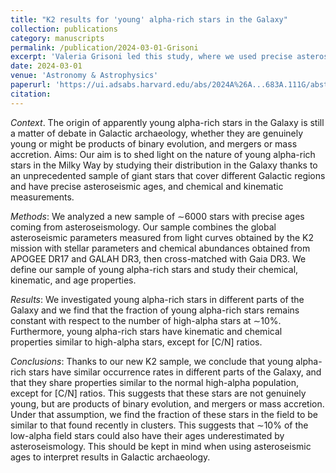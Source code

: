 ```yaml
---
title: "K2 results for 'young' alpha-rich stars in the Galaxy"
collection: publications
category: manuscripts
permalink: /publication/2024-03-01-Grisoni
excerpt: 'Valeria Grisoni led this study, where we used precise asteroseismic ages together with detailed survey kinematics and spectroscopy to explore a flag of seemingly young (massive) stars within the old population of Milky Way disk stars. We found that their occurence rates and general properties suggest that they are products of binary mergers or mass accretion, rather than being genuinely young stars.'
date: 2024-03-01
venue: 'Astronomy & Astrophysics'
paperurl: 'https://ui.adsabs.harvard.edu/abs/2024A%26A...683A.111G/abstract'
citation:
---
```

*Context*. The origin of apparently young alpha-rich stars in the Galaxy is still a matter of debate in Galactic archaeology, whether they are genuinely young or might be products of binary evolution, and mergers or mass accretion.
Aims: Our aim is to shed light on the nature of young alpha-rich stars in the Milky Way by studying their distribution in the Galaxy thanks to an unprecedented sample of giant stars that cover different Galactic regions and have precise asteroseismic ages, and chemical and kinematic measurements.

*Methods*: We analyzed a new sample of ∼6000 stars with precise ages coming from asteroseismology. Our sample combines the global asteroseismic parameters measured from light curves obtained by the K2 mission with stellar parameters and chemical abundances obtained from APOGEE DR17 and GALAH DR3, then cross-matched with Gaia DR3. We define our sample of young alpha-rich stars and study their chemical, kinematic, and age properties.

*Results*: We investigated young alpha-rich stars in different parts of the Galaxy and we find that the fraction of young alpha-rich stars remains constant with respect to the number of high-alpha stars at ∼10%. Furthermore, young alpha-rich stars have kinematic and chemical properties similar to high-alpha stars, except for [C/N] ratios.

*Conclusions*: Thanks to our new K2 sample, we conclude that young alpha-rich stars have similar occurrence rates in different parts of the Galaxy, and that they share properties similar to the normal high-alpha population, except for [C/N] ratios. This suggests that these stars are not genuinely young, but are products of binary evolution, and mergers or mass accretion. Under that assumption, we find the fraction of these stars in the field to be similar to that found recently in clusters. This suggests that ∼10% of the low-alpha field stars could also have their ages underestimated by asteroseismology. This should be kept in mind when using asteroseismic ages to interpret results in Galactic archaeology. 
